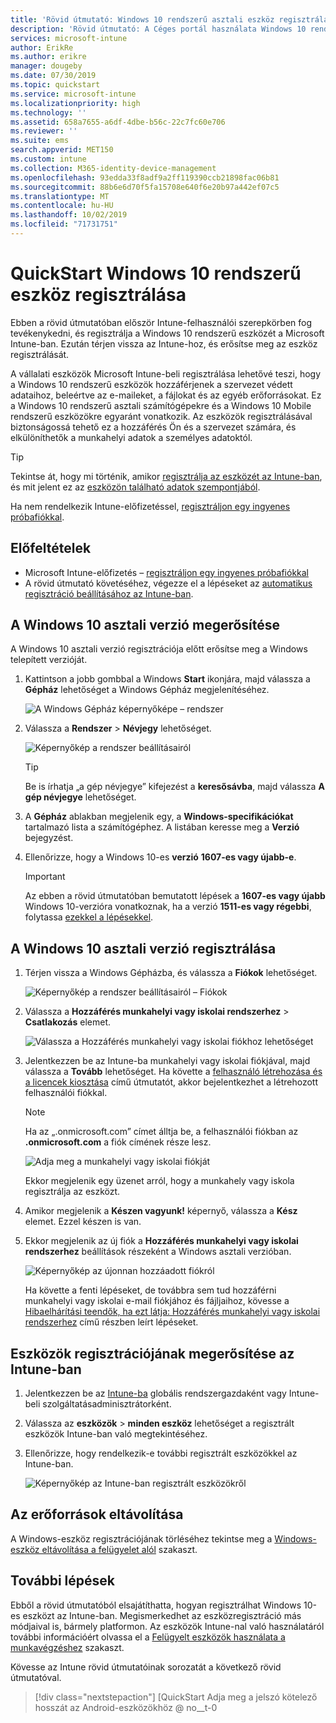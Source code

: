 ```yaml
---
title: 'Rövid útmutató: Windows 10 rendszerű asztali eszköz regisztrálása a Microsoft Intune-ban'
description: 'Rövid útmutató: A Céges portál használata Windows 10 rendszerű asztali eszköz regisztrálása a Microsoft Intune-ban.'
services: microsoft-intune
author: ErikRe
ms.author: erikre
manager: dougeby
ms.date: 07/30/2019
ms.topic: quickstart
ms.service: microsoft-intune
ms.localizationpriority: high
ms.technology: ''
ms.assetid: 658a7655-a6df-4dbe-b56c-22c7fc60e706
ms.reviewer: ''
ms.suite: ems
search.appverid: MET150
ms.custom: intune
ms.collection: M365-identity-device-management
ms.openlocfilehash: 93edda33f8adf9a2ff119390ccb21898fac06b81
ms.sourcegitcommit: 88b6e6d70f5fa15708e640f6e20b97a442ef07c5
ms.translationtype: MT
ms.contentlocale: hu-HU
ms.lasthandoff: 10/02/2019
ms.locfileid: "71731751"
---
```

# <a name="quickstart-enroll-your-windows-10-device"></a>QuickStart Windows 10 rendszerű eszköz regisztrálása

Ebben a rövid útmutatóban először Intune-felhasználói szerepkörben fog tevékenykedni, és regisztrálja a Windows 10 rendszerű eszközét a Microsoft Intune-ban. Ezután térjen vissza az Intune-hoz, és erősítse meg az eszköz regisztrálását.

A vállalati eszközök Microsoft Intune-beli regisztrálása lehetővé teszi, hogy a Windows 10 rendszerű eszközök hozzáférjenek a szervezet védett adataihoz, beleértve az e-maileket, a fájlokat és az egyéb erőforrásokat. Ez a Windows 10 rendszerű asztali számítógépekre és a Windows 10 Mobile rendszerű eszközökre egyaránt vonatkozik. Az eszközök regisztrálásával biztonságossá tehető ez a hozzáférés Ön és a szervezet számára, és elkülöníthetők a munkahelyi adatok a személyes adatoktól.

> [!TIP]
> Tekintse át, hogy mi történik, amikor [regisztrálja az eszközét az Intune-ban](/intune-user-help/what-happens-if-you-install-the-company-portal-app-and-enroll-your-device-in-intune-windows), és mit jelent ez az [eszközön található adatok szempontjából](/intune-user-help/what-info-can-your-company-see-when-you-enroll-your-device-in-intune).

Ha nem rendelkezik Intune-előfizetéssel, [regisztráljon egy ingyenes próbafiókkal](../fundamentals/free-trial-sign-up.md).

## <a name="prerequisites"></a>Előfeltételek

- Microsoft Intune-előfizetés – [regisztráljon egy ingyenes próbafiókkal](../fundamentals/free-trial-sign-up.md)
- A rövid útmutató követéséhez, végezze el a lépéseket az [automatikus regisztráció beállításához az Intune-ban](quickstart-setup-auto-enrollment.md).

## <a name="confirm-your-windows-10-desktop-version"></a>A Windows 10 asztali verzió megerősítése

A Windows 10 asztali verzió regisztrációja előtt erősítse meg a Windows telepített verzióját.

1. Kattintson a jobb gombbal a Windows **Start** ikonjára, majd válassza a **Gépház** lehetőséget a Windows Gépház megjelenítéséhez.

   ![A Windows Gépház képernyőképe – rendszer](./media/quickstart-enroll-windows-device/quickstart-enroll-windows-device-01.png)

2. Válassza a **Rendszer** > **Névjegy** lehetőséget. 

   ![Képernyőkép a rendszer beállításairól](./media/quickstart-enroll-windows-device/quickstart-enroll-windows-device-02.png)

    > [!TIP]
    > Be is írhatja „a gép névjegye” kifejezést a **keresősávba**, majd válassza **A gép névjegye** lehetőséget.

3. A **Gépház** ablakban megjelenik egy, a **Windows-specifikációkat** tartalmazó lista a számítógéphez. A listában keresse meg a **Verzió** bejegyzést.

4. Ellenőrizze, hogy a Windows 10-es **verzió** **1607-es vagy újabb-e**.

    > [!IMPORTANT]
    > Az ebben a rövid útmutatóban bemutatott lépések a **1607-es vagy újabb** Windows 10-verzióra vonatkoznak, ha a verzió **1511-es vagy régebbi**, folytassa [ezekkel a lépésekkel](/intune-user-help/enroll-windows-10-device).  

## <a name="enroll-windows-10-desktop"></a>A Windows 10 asztali verzió regisztrálása

1. Térjen vissza a Windows Gépházba, és válassza a **Fiókok** lehetőséget.

   ![Képernyőkép a rendszer beállításairól – Fiókok](./media/quickstart-enroll-windows-device/quickstart-enroll-windows-device-03.png)

2. Válassza a **Hozzáférés munkahelyi vagy iskolai rendszerhez** > **Csatlakozás** elemet.

    ![Válassza a Hozzáférés munkahelyi vagy iskolai fiókhoz lehetőséget](./media/quickstart-enroll-windows-device/quickstart-enroll-windows-device-04.png)

3. Jelentkezzen be az Intune-ba munkahelyi vagy iskolai fiókjával, majd válassza a **Tovább** lehetőséget. Ha követte a [felhasználó létrehozása és a licencek kiosztása](../fundamentals/quickstart-create-user.md) című útmutatót, akkor bejelentkezhet a létrehozott felhasználói fiókkal.

    > [!NOTE]
    > Ha az „.onmicrosoft.com” címet álltja be, a felhasználói fiókban az **.onmicrosoft.com** a fiók címének része lesz. 

   ![Adja meg a munkahelyi vagy iskolai fiókját](./media/quickstart-enroll-windows-device/quickstart-enroll-windows-device-05.png)

    Ekkor megjelenik egy üzenet arról, hogy a munkahely vagy iskola regisztrálja az eszközt.

4. Amikor megjelenik a **Készen vagyunk!** képernyő, válassza a **Kész** elemet. Ezzel készen is van.

5. Ekkor megjelenik az új fiók a **Hozzáférés munkahelyi vagy iskolai rendszerhez** beállítások részeként a Windows asztali verzióban.

   ![Képernyőkép az újonnan hozzáadott fiókról](./media/quickstart-enroll-windows-device/quickstart-enroll-windows-device-06.png)

    Ha követte a fenti lépéseket, de továbbra sem tud hozzáférni munkahelyi vagy iskolai e-mail fiókjához és fájljaihoz, kövesse a [Hibaelhárítási teendők, ha ezt látja: Hozzáférés munkahelyi vagy iskolai rendszerhez](/intune-user-help/troubleshoot-your-windows-10-device-windows#troubleshooting-steps-to-follow-if-you-see-access-work-or-school) című részben leírt lépéseket.

## <a name="confirm-your-device-enrollment-in-intune"></a>Eszközök regisztrációjának megerősítése az Intune-ban

1. Jelentkezzen be az [Intune-ba](https://aka.ms/intuneportal) globális rendszergazdaként vagy Intune-beli szolgáltatásadminisztrátorként.
2. Válassza az **eszközök** > **minden eszköz** lehetőséget a regisztrált eszközök Intune-ban való megtekintéséhez.
3. Ellenőrizze, hogy rendelkezik-e további regisztrált eszközökkel az Intune-ban.

   ![Képernyőkép az Intune-ban regisztrált eszközökről](./media/quickstart-enroll-windows-device/quickstart-enroll-windows-device-07.png)

## <a name="clean-up-resources"></a>Az erőforrások eltávolítása

A Windows-eszköz regisztrációjának törléséhez tekintse meg a [Windows-eszköz eltávolítása a felügyelet alól](/intune-user-help/unenroll-your-device-from-intune-windows) szakaszt.

## <a name="next-steps"></a>További lépések

Ebből a rövid útmutatóból elsajátíthatta, hogyan regisztrálhat Windows 10-es eszközt az Intune-ban. Megismerkedhet az eszközregisztráció más módjaival is, bármely platformon. Az eszközök Intune-nal való használatáról további információért olvassa el a [Felügyelt eszközök használata a munkavégzéshez](/intune-user-help/use-managed-devices-to-get-work-done) szakaszt.

Kövesse az Intune rövid útmutatóinak sorozatát a következő rövid útmutatóval.

> [!div class="nextstepaction"]
> [QuickStart Adja meg a jelszó kötelező hosszát az Android-eszközökhöz @ no__t-0

